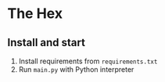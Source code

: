 # The Hex

## Install and start
1. Install requirements from `requirements.txt`
2. Run `main.py` with Python interpreter
